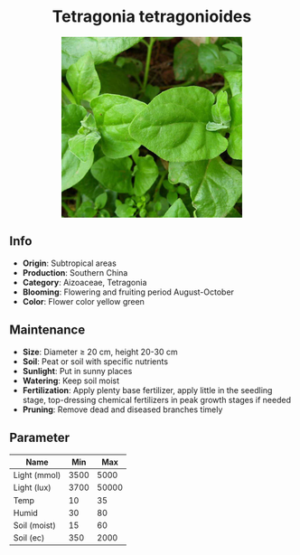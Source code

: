 <h1 align='center'>Tetragonia tetragonioides</h1>
<p align="center">
    <img 
        align='center'
        width='320'
        src="../images/tetragonia tetragonioides.png" 
        alt='Tetragonia tetragonioides' />
</p>

## Info

 - **Origin**: Subtropical areas
 - **Production**: Southern China
 - **Category**: Aizoaceae, Tetragonia
 - **Blooming**: Flowering and fruiting period August-October
 - **Color**: Flower color yellow green

## Maintenance

 - **Size**: Diameter ≥ 20 cm, height 20-30 cm
 - **Soil**: Peat or soil with specific nutrients
 - **Sunlight**: Put in sunny places
 - **Watering**: Keep soil moist
 - **Fertilization**: Apply plenty base fertilizer, apply little in the seedling stage, top-dressing chemical fertilizers in peak growth stages if needed
 - **Pruning**: Remove dead and diseased branches timely

## Parameter

| Name         | Min  | Max   |
|--------------|------|-------|
| Light (mmol) | 3500 | 5000  |
| Light (lux)  | 3700 | 50000 |
| Temp         | 10    | 35    |
| Humid        | 30   | 80    |
| Soil (moist) | 15   | 60    |
| Soil (ec)    | 350  | 2000  |